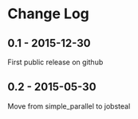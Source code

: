 # Change Log

## 0.1 - 2015-12-30

First public release on github

## 0.2 - 2015-05-30

Move from simple_parallel to jobsteal
